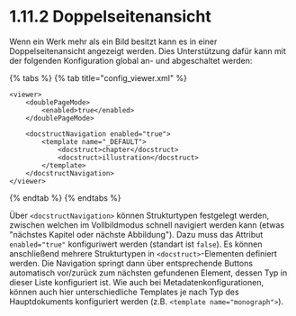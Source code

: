 # 1.11.2 Doppelseitenansicht

Wenn ein Werk mehr als ein Bild besitzt kann es in einer Doppelseitenansicht angezeigt werden. Dies Unterstützung dafür kann mit der folgenden Konfiguration global an- und abgeschaltet werden:

{% tabs %}
{% tab title="config\_viewer.xml" %}
```markup
<viewer>
    <doublePageMode>
        <enabled>true</enabled>
    </doublePageMode>
    
    <docstructNavigation enabled="true">
        <template name="_DEFAULT">
            <docstruct>chapter</docstruct>
            <docstruct>illustration</docstruct>
        </template>
    </docstructNavigation>
</viewer>
```
{% endtab %}
{% endtabs %}

Über `<docstructNavigation>` können Strukturtypen festgelegt werden, zwischen welchen im Vollbildmodus schnell navigiert werden kann \(etwas "nächstes Kapitel oder nächste Abbildung"\). Dazu muss das Attribut `enabled="true"` konfiguriwert werden \(standart ist `false`\). Es können anschließend mehrere Strukturtypen in `<docstruct>`-Elementen definiert werden. Die Navigation springt dann über entsprechende Buttons automatisch vor/zurück zum nächsten gefundenen Element, dessen Typ in dieser Liste konfiguriert ist. Wie auch bei Metadatenkonfigurationen, können auch hier unterschiedliche Templates je nach Typ des Hauptdokuments konfiguriert werden \(z.B. `<template name="monograph">`\).

